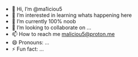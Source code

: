 - 👋 Hi, I’m @ma1iciou5
- 👀 I’m interested in learning whats happening here
- 🌱 I’m currently 100% noob
- 💞️ I’m looking to collaborate on ...
- 📫 How to reach me maliciou5@proton.me
- 😄 Pronouns: ...
- ⚡ Fun fact: ...

<!---
ma1iciou5/ma1iciou5 is a ✨ special ✨ repository because its `README.md` (this file) appears on your GitHub profile.
You can click the Preview link to take a look at your changes.
--->
